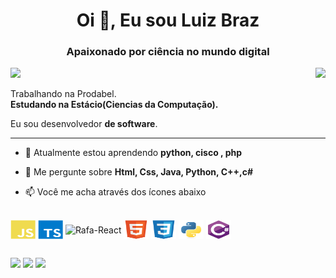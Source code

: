
<h1 align="center">Oi 👋, Eu sou Luiz Braz</h1>
<h3 align="center">Apaixonado por ciência no mundo digital</h3>

<img align='right' src="https://github-readme-stats.vercel.app/api?username=luizhbgf&show_icons=true&title_color=783c00&text_color=af552e&icon_color=783c00&bg_color=f8efd4&cache_seconds=2300">


<img src="https://img.shields.io/static/v1?label=Overview&message=Luiz Braz&color=ffffff&style=for-the-badge&logo=GitHub">

<p>


Trabalhando na Prodabel.**<br/>
Estudando na Estácio(Ciencias da Computação).**<br/>

Eu sou desenvolvedor **de software**.

</p>
<hr>

- 🌱 Atualmente estou aprendendo **python, cisco , php**

- 💬 Me pergunte sobre **Html, Css, Java, Python, C++,c#**

- 📫 Você me acha através dos ícones abaixo


<div style="display: inline_block"><br>
  <img align="center" alt="Rafa-Js" height="30" width="40" src="https://raw.githubusercontent.com/devicons/devicon/master/icons/javascript/javascript-plain.svg">
  <img align="center" alt="Rafa-Ts" height="30" width="40" src="https://raw.githubusercontent.com/devicons/devicon/master/icons/typescript/typescript-plain.svg">
  <img align="center" alt="Rafa-React" height="30" width="30" src="https://i.pinimg.com/originals/31/02/38/31023806400284920008d8ebd24a2218.png">
  <img align="center" alt="Rafa-HTML" height="30" width="40" src="https://raw.githubusercontent.com/devicons/devicon/master/icons/html5/html5-original.svg">
  <img align="center" alt="Rafa-CSS" height="30" width="40" src="https://raw.githubusercontent.com/devicons/devicon/master/icons/css3/css3-original.svg">
  <img align="center" alt="Rafa-Python" height="30" width="40" src="https://raw.githubusercontent.com/devicons/devicon/master/icons/python/python-original.svg">
  <img align="center" alt="Rafa-Csharp" height="30" width="40" src="https://raw.githubusercontent.com/devicons/devicon/master/icons/csharp/csharp-original.svg">


</div>

 ##
 
<div> 
  <a href="https://instagram.com/luiz_.dev" target="_blank"><img src="https://img.shields.io/badge/-Instagram-%23E4405F?style=for-the-badge&logo=instagram&logoColor=white" target="_blank"></a> 
  <a href = "mailto:luizhbgf@gmail.com"><img src="https://img.shields.io/badge/-Gmail-%23333?style=for-the-badge&logo=gmail&logoColor=white" target="_blank"></a>
  <a href="https://www.linkedin.com/in/luiz-henrique-braz-gomes-fonseca-4a1061208/" target="_blank"><img src="https://img.shields.io/badge/-LinkedIn-%230077B5?style=for-the-badge&logo=linkedin&logoColor=white" target="_blank"></a> 
  
</div>
